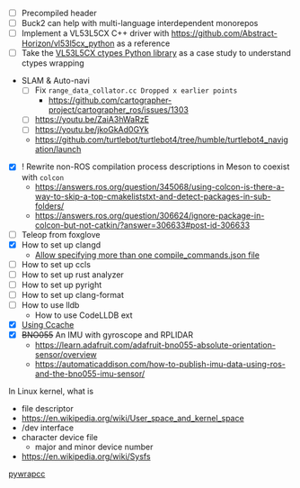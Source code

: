 - [ ] Precompiled header
- [ ] Buck2 can help with multi-language interdependent monorepos
- [ ] Implement a VL53L5CX C++ driver with https://github.com/Abstract-Horizon/vl53l5cx_python as a reference
- [ ] Take the [VL53L5CX ctypes Python library](https://github.com/Abstract-Horizon/vl53l5cx_python/issues/1) as a case study to understand ctypes wrapping 

- SLAM & Auto-navi
    - [ ] Fix `range_data_collator.cc Dropped x earlier points`
        - https://github.com/cartographer-project/cartographer_ros/issues/1303
    - [ ] https://youtu.be/ZaiA3hWaRzE
    - [ ] https://youtu.be/jkoGkAd0GYk
    - https://github.com/turtlebot/turtlebot4/tree/humble/turtlebot4_navigation/launch

- [x] ! Rewrite non-ROS compilation process descriptions in Meson to coexist with `colcon`
    - https://answers.ros.org/question/345068/using-colcon-is-there-a-way-to-skip-a-top-cmakeliststxt-and-detect-packages-in-sub-folders/
    - https://answers.ros.org/question/306624/ignore-package-in-colcon-but-not-catkin/?answer=306633#post-id-306633
- [ ] Teleop from foxglove
- [x] How to set up clangd
    - [Allow specifying more than one compile_commands.json file](https://github.com/clangd/clangd/issues/1092)
- [ ] How to set up ccls
- [ ] How to set up rust analyzer
- [ ] How to set up pyright
- [ ] How to set up clang-format
- [ ] How to use lldb
    - How to use CodeLLDB ext
- [x] [Using Ccache](https://autowarefoundation.github.io/autoware-documentation/main/how-to-guides/advanced-usage-of-colcon/)
- [x] ~~BNO055~~ An IMU with gyroscope and RPLIDAR
    - https://learn.adafruit.com/adafruit-bno055-absolute-orientation-sensor/overview
    - https://automaticaddison.com/how-to-publish-imu-data-using-ros-and-the-bno055-imu-sensor/

In Linux kernel, what is
- file descriptor
- https://en.wikipedia.org/wiki/User_space_and_kernel_space
- /dev interface
- character device file
    - major and minor device number
- https://en.wikipedia.org/wiki/Sysfs

[pywrapcc](https://github.com/google/pywrapcc)
